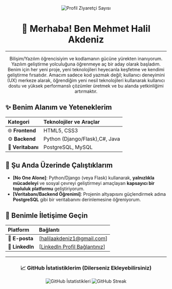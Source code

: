 <div align="center">
  <img src="https://komarev.com/ghpvc/?username=halilakdeniz0&style=flat-square&color=blue" alt="Profil Ziyaretçi Sayısı" />
</div>

<h1 align="center">👋 Merhaba! Ben Mehmet Halil Akdeniz</h1>

---

<p align="center">
Bilişim/Yazılım öğrencisiyim ve kodlamanın gücüne yürekten inanıyorum. Yazılım geliştirme yolculuğuna öğrenmeye aç bir aday olarak başladım. Benim için her yeni proje, yeni teknolojileri heyecanla keşfetme ve kendimi geliştirme fırsatıdır. Amacım sadece kod yazmak değil; kullanıcı deneyimini (UX) merkeze alarak, öğrendiğim yeni nesil teknolojileri kullanarak kullanıcı dostu ve yüksek performanslı çözümler üretmek ve bu alanda yetkinliğimi artırmaktır.

## ✨ Benim Alanım ve Yeteneklerim

| Kategori | Teknolojiler ve Araçlar |
| :--- | :--- |
| 🌐 **Frontend** | HTML5, CSS3 |
| ⚙️ **Backend** | Python (Django/Flask),C#, Java |
| 💾 **Veritabanı** | PostgreSQL, MySQL |

## 🚀 Şu Anda Üzerinde Çalıştıklarım

* **[No One Alone]**: Python/Django (veya Flask) kullanarak, **yalnızlıkla mücadeleyi** ve sosyal çevreyi geliştirmeyi amaçlayan **kapsayıcı bir topluluk platformu** geliştiriyorum.
* **[Veritabanı/Backend Öğrenimi]**: Projenin altyapısını güçlendirmek adına **PostgreSQL** gibi bir veritabanını derinlemesine öğreniyorum.

## 🤝 Benimle İletişime Geçin

| Platform | Bağlantı |
| :--- | :--- |
| 📧 **E-posta** | [halilaakdeniz1@gmail.com] |
| 👔 **LinkedIn** | [[LinkedIn Profil Bağlantınız](https://www.linkedin.com/in/mehmet-halil-akdeniz-b4607138a/)] |

---

<h3 align="center">📈 GitHub İstatistiklerim (Dilerseniz Ekleyebilirsiniz)</h3>

<p align="center">
  <img src="https://github-readme-stats.vercel.app/api?username=halilakdeniz0&show_icons=true&theme=nord&hide_border=true&count_private=true" alt="GitHub İstatistikleri" />
  <img src="https://github-readme-streak-stats.herokuapp.com/?user=halilakdeniz0&theme=nord&hide_border=true" alt="GitHub Streak" />
</p>
